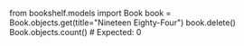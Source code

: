 ﻿from bookshelf.models import Book
book = Book.objects.get(title="Nineteen Eighty-Four")
book.delete()
Book.objects.count()  # Expected: 0
